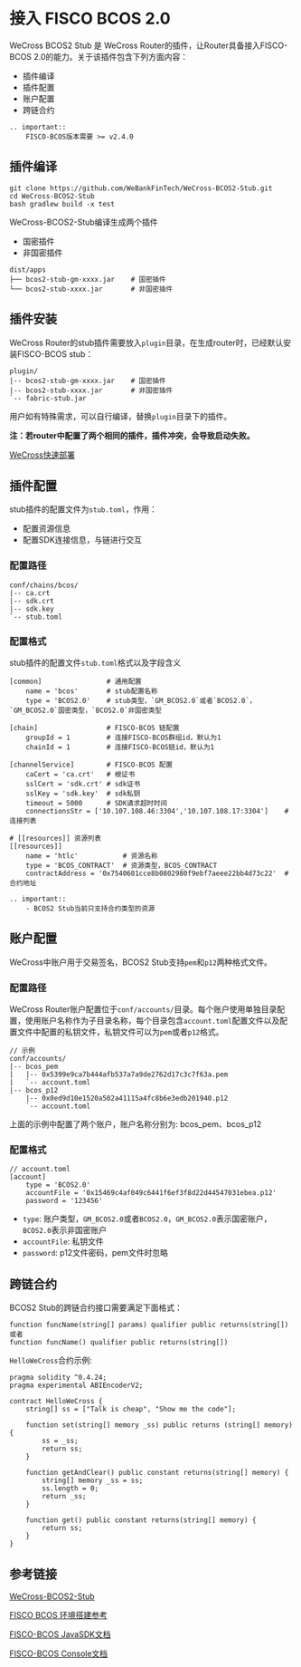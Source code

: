 # 接入 FISCO BCOS 2.0

WeCross BCOS2 Stub 是 WeCross Router的插件，让Router具备接入FISCO-BCOS 2.0的能力。关于该插件包含下列方面内容：

* 插件编译
* 插件配置
* 账户配置
* 跨链合约

```eval_rst
.. important::
    FISCO-BCOS版本需要 >= v2.4.0
```

## 插件编译

```shell
git clone https://github.com/WeBankFinTech/WeCross-BCOS2-Stub.git
cd WeCross-BCOS2-Stub
bash gradlew build -x test
```

WeCross-BCOS2-Stub编译生成两个插件 
- 国密插件
- 非国密插件
  
```shell
dist/apps
├── bcos2-stub-gm-xxxx.jar    # 国密插件
└── bcos2-stub-xxxx.jar       # 非国密插件
```

## 插件安装
WeCross Router的stub插件需要放入`plugin`目录，在生成router时，已经默认安装FISCO-BCOS stub：
```shell
plugin/
|-- bcos2-stub-gm-xxxx.jar    # 国密插件
|-- bcos2-stub-xxxx.jar       # 非国密插件
`-- fabric-stub.jar
```

用户如有特殊需求，可以自行编译，替换`plugin`目录下的插件。

**注：若router中配置了两个相同的插件，插件冲突，会导致启动失败。**

[WeCross快速部署](https://wecross.readthedocs.io/zh_CN/release-rc2/docs/tutorial/setup.html)

## 插件配置
stub插件的配置文件为`stub.toml`，作用：
- 配置资源信息
- 配置SDK连接信息，与链进行交互

### 配置路径
```
conf/chains/bcos/
|-- ca.crt
|-- sdk.crt
|-- sdk.key
`-- stub.toml
```

### 配置格式
stub插件的配置文件`stub.toml`格式以及字段含义
```shell
[common]                # 通用配置
    name = 'bcos'       # stub配置名称
    type = 'BCOS2.0'    # stub类型，`GM_BCOS2.0`或者`BCOS2.0`，`GM_BCOS2.0`国密类型，`BCOS2.0`非国密类型

[chain]                 # FISCO-BCOS 链配置
    groupId = 1         # 连接FISCO-BCOS群组id，默认为1
    chainId = 1         # 连接FISCO-BCOS链id，默认为1

[channelService]        # FISCO-BCOS 配置
    caCert = 'ca.crt'   # 根证书
    sslCert = 'sdk.crt' # sdk证书
    sslKey = 'sdk.key'  # sdk私钥
    timeout = 5000      # SDK请求超时时间
    connectionsStr = ['10.107.108.46:3304','10.107.108.17:3304']    # 连接列表

# [[resources]] 资源列表
[[resources]]
    name = 'htlc'           # 资源名称
    type = 'BCOS_CONTRACT'  # 资源类型，BCOS_CONTRACT
    contractAddress = '0x7540601cce8b0802980f9ebf7aeee22bb4d73c22'  # 合约地址
```

```eval_rst
.. important::
    - BCOS2 Stub当前只支持合约类型的资源
```

## 账户配置
WeCross中账户用于交易签名，BCOS2 Stub支持`pem`和`p12`两种格式文件。

### 配置路径
WeCross Router账户配置位于`conf/accounts/`目录。每个账户使用单独目录配置，使用账户名称作为子目录名称，每个目录包含`account.toml`配置文件以及配置文件中配置的私钥文件，私钥文件可以为`pem`或者`p12`格式。  
```
// 示例
conf/accounts/
|-- bcos_pem
|   |-- 0x5399e9ca7b444afb537a7a9de2762d17c3c7f63a.pem
|   `-- account.toml
|-- bcos_p12
    |-- 0x0ed9d10e1520a502a41115a4fc8b6e3edb201940.p12
    `-- account.toml
```
上面的示例中配置了两个账户，账户名称分别为: bcos_pem、bcos_p12

### 配置格式
```
// account.toml
[account]
    type = 'BCOS2.0'
    accountFile = '0x15469c4af049c6441f6ef3f8d22d44547031ebea.p12'
    password = '123456'
```
- `type`: 账户类型，`GM_BCOS2.0`或者`BCOS2.0`，`GM_BCOS2.0`表示国密账户，`BCOS2.0`表示非国密账户
- `accountFile`: 私钥文件
- `password`: p12文件密码，pem文件时忽略

## 跨链合约
BCOS2 Stub的跨链合约接口需要满足下面格式：
```shell
function funcName(string[] params) qualifier public returns(string[])
或者
function funcName() qualifier public returns(string[])
```

`HelloWeCross`合约示例:
```solidity
pragma solidity ^0.4.24;
pragma experimental ABIEncoderV2;

contract HelloWeCross {
    string[] ss = ["Talk is cheap", "Show me the code"];

    function set(string[] memory _ss) public returns (string[] memory) {
        ss = _ss;
        return ss;
    }

    function getAndClear() public constant returns(string[] memory) {
        string[] memory _ss = ss;
        ss.length = 0;
        return _ss;
    }

    function get() public constant returns(string[] memory) {
        return ss;
    }
}
```

## 参考链接
[WeCross-BCOS2-Stub](https://github.com/WeBankFinTech/WeCross-BCOS2-Stub)  

[FISCO BCOS 环境搭建参考](https://fisco-bcos-documentation.readthedocs.io/zh_CN/latest/docs/installation.html#fisco-bcos)

[FISCO-BCOS JavaSDK文档](https://fisco-bcos-documentation.readthedocs.io/zh_CN/latest/docs/sdk/java_sdk.html)

[FISCO-BCOS Console文档](https://fisco-bcos-documentation.readthedocs.io/zh_CN/latest/docs/manual/console.html)